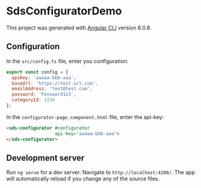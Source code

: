 # SdsConfiguratorDemo

This project was generated with [Angular CLI](https://github.com/angular/angular-cli) version 6.0.8.

## Configuration

In the `src/config.ts` file, enter you configuration:

```javascript
export const config = {
  apiKey: 'aaaaa-bbb-aaa',
  baseUrl: 'https://test.url.com',
  emailAddress: 'test@test.com',
  password: 'Password123',
  categoryId: 1234
};
```

In the `configurator-page.component.html` file, enter the api-key:

```html
<sds-configurator #configurator
                  api-key="aaaaa-bbb-aaa">
</sds-configurator>
```

## Development server

Run `ng serve` for a dev server. Navigate to `http://localhost:4200/`. The app will automatically reload if you change any of the source files.
